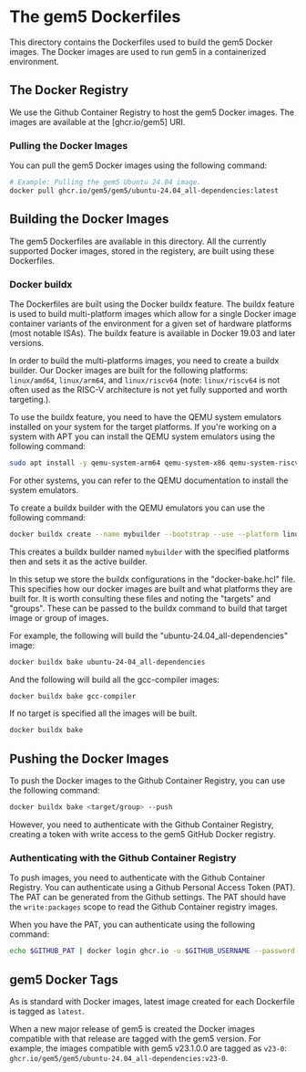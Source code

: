 # The gem5 Dockerfiles

This directory contains the Dockerfiles used to build the gem5 Docker images.
The Docker images are used to run gem5 in a containerized environment.

## The Docker Registry

We use the Github Container Registry to host the gem5 Docker images. The images are available at the  [ghcr.io/gem5] URI.

### Pulling the Docker Images

You can pull the gem5 Docker images using the following command:

```sh
# Example: Pulling the gem5 Ubuntu 24.04 image.
docker pull ghcr.io/gem5/gem5/ubuntu-24.04_all-dependencies:latest
```

## Building the Docker Images

The gem5 Dockerfiles are available in this directory.
All the currently supported Docker images, stored in the registery, are built using these Dockerfiles.

### Docker buildx

The Dockerfiles are built using the Docker buildx feature. The buildx feature is used to build multi-platform images which allow for a single Docker image container variants of the environment for a given set of hardware platforms (most notable ISAs). The buildx feature is available in Docker 19.03 and later versions.

In order to build the multi-platforms images, you need to create a buildx builder.
Our Docker images are built for the following platforms: `linux/amd64`, `linux/arm64`, and `linux/riscv64` (note: `linux/riscv64` is not often used as the RISC-V architecture is not yet fully supported and worth targeting.).

To use the buildx feature, you need to have the QEMU system emulators installed on your system for the target platforms.
If you're working on a system with APT you can install the QEMU system emulators using the following command:

```sh
sudo apt install -y qemu-system-arm64 qemu-system-x86 qemu-system-riscv64
```

For other systems, you can refer to the QEMU documentation to install the system emulators.

To create a buildx builder with the QEMU emulators you can use the following command:

```sh
docker buildx create --name mybuilder --bootstrap --use --platform linux/aarch64,linux/amd64,linux/riscv64
```

This creates a buildx builder named `mybuilder` with the specified platforms then and sets it as the active builder.

In this setup we store the buildx configurations in the "docker-bake.hcl" file.
This specifies how our docker images are built and what platforms they are built for.
It is worth consulting these files and noting the "targets" and "groups".
These can be passed to the buildx command to build that target image or group of images.

For example, the following will build the "ubuntu-24.04_all-dependencies" image:

```sh
docker buildx bake ubuntu-24-04_all-dependencies
```

And the following will build all the gcc-compiler images:

```sh
docker buildx bake gcc-compiler
```

If no target is specified all the images will be built.

```sh
docker buildx bake
```

## Pushing the Docker Images

To push the Docker images to the Github Container Registry, you can use the following command:

```sh
docker buildx bake <target/group> --push
```

However, you need to authenticate with the Github Container Registry, creating a token with write access to the gem5 GitHub Docker registry.

### Authenticating with the Github Container Registry

To push  images, you need to authenticate with the Github Container Registry. You can authenticate using a Github Personal Access Token (PAT). The PAT can be generated from the Github settings. The PAT should have the `write:packages` scope to read the Github Container registry images.

When you have the PAT, you can authenticate using the following command:

```sh
echo $GITHUB_PAT | docker login ghcr.io -u $GITHUB_USERNAME --password-stdin
```

## gem5 Docker Tags

As is standard with Docker images, latest image created for each Dockerfile is tagged as `latest`.

When a new major release of gem5 is created the Docker images compatible with that release are tagged with the gem5 version. For example, the images compatible with gem5 v23.1.0.0 are tagged as `v23-0`: `ghcr.io/gem5/gem5/ubuntu-24.04_all-dependencies:v23-0`.
